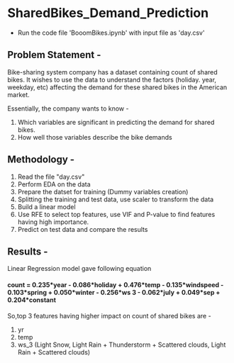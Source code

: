 # SharedBikes_Demand_Prediction

* Run the code file 'BooomBikes.ipynb' with input file as 'day.csv'

## Problem Statement -
Bike-sharing system company has a dataset containing count of shared bikes. It wishes to use the data to understand the factors (holiday. year, weekday, etc) affecting the demand  for these shared bikes in the American market.

Essentially, the company wants to know -
1. Which variables are significant in predicting the demand for shared bikes.
2. How well those variables describe the bike demands

## Methodology - 
1. Read the file "day.csv"
2. Perform EDA on the data
3. Prepare the datset for training (Dummy variables creation)
4. Splitting the training and test data, use scaler to transform the data
5. Build a linear model
6. Use RFE to select top features, use VIF and P-value to find features having high importance.
7. Predict on test data and compare the results

## Results - 
Linear Regression model gave following equation
#### count = 0.235\*year - 0.086\*holiday + 0.476\*temp - 0.135\*windspeed - 0.103\*spring + 0.050\*winter - 0.256\*ws 3 - 0.062\*july + 0.049\*sep + 0.204\*constant 

So,top 3 features having higher impact on count of shared bikes are - 
1) yr 
2) temp 
3) ws_3 (Light Snow, Light Rain + Thunderstorm + Scattered clouds, Light Rain + Scattered clouds)
